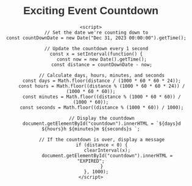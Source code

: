 <!DOCTYPE html>
<html lang="en">
<head>
    <meta charset="UTF-8">
    <meta name="viewport" content="width=device-width, initial-scale=1.0">
    <title>Countdown Page</title>
    <style>
        body {
            font-family: 'Arial', sans-serif;
            text-align: center;
            padding: 50px;
        }
        h1 {
            color: #333;
        }
        #countdown {
            font-size: 2em;
            color: #ff4500;
            margin-top: 20px;
        }
    </style>
</head>
<body>
    <h1>Exciting Event Countdown</h1>
    <div id="countdown"></div>

    <script>
        // Set the date we're counting down to
        const countDownDate = new Date("Dec 31, 2023 00:00:00").getTime();

        // Update the countdown every 1 second
        const x = setInterval(function() {
            const now = new Date().getTime();
            const distance = countDownDate - now;

            // Calculate days, hours, minutes, and seconds
            const days = Math.floor(distance / (1000 * 60 * 60 * 24));
            const hours = Math.floor((distance % (1000 * 60 * 60 * 24)) / (1000 * 60 * 60));
            const minutes = Math.floor((distance % (1000 * 60 * 60)) / (1000 * 60));
            const seconds = Math.floor((distance % (1000 * 60)) / 1000);

            // Display the countdown
            document.getElementById("countdown").innerHTML = `${days}d ${hours}h ${minutes}m ${seconds}s `;

            // If the countdown is over, display a message
            if (distance < 0) {
                clearInterval(x);
                document.getElementById("countdown").innerHTML = "EXPIRED";
            }
        }, 1000);
    </script>
</body>
</html>
